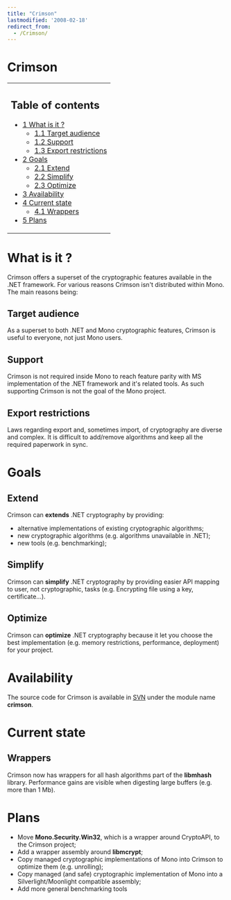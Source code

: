 ```yaml
---
title: "Crimson"
lastmodified: '2008-02-18'
redirect_from:
  - /Crimson/
---
```


Crimson
=======

<table>
<col width="100%" />
<tbody>
<tr class="odd">
<td align="left"><h2>Table of contents</h2>
<ul>
<li><a href="#what-is-it-">1 What is it ?</a>
<ul>
<li><a href="#target-audience">1.1 Target audience</a></li>
<li><a href="#support">1.2 Support</a></li>
<li><a href="#export-restrictions">1.3 Export restrictions</a></li>
</ul></li>
<li><a href="#goals">2 Goals</a>
<ul>
<li><a href="#extend">2.1 Extend</a></li>
<li><a href="#simplify">2.2 Simplify</a></li>
<li><a href="#optimize">2.3 Optimize</a></li>
</ul></li>
<li><a href="#availability">3 Availability</a></li>
<li><a href="#current-state">4 Current state</a>
<ul>
<li><a href="#wrappers">4.1 Wrappers</a></li>
</ul></li>
<li><a href="#plans">5 Plans</a></li>
</ul></td>
</tr>
</tbody>
</table>

What is it ?
============

Crimson offers a superset of the cryptographic features available in the .NET framework. For various reasons Crimson isn't distributed within Mono. The main reasons being:

Target audience
---------------

As a superset to both .NET and Mono cryptographic features, Crimson is useful to everyone, not just Mono users.

Support
-------

Crimson is not required inside Mono to reach feature parity with MS implementation of the .NET framework and it's related tools. As such supporting Crimson is not the goal of the Mono project.

Export restrictions
-------------------

Laws regarding export and, sometimes import, of cryptography are diverse and complex. It is difficult to add/remove algorithms and keep all the required paperwork in sync.

Goals
=====

Extend
------

Crimson can **extends** .NET cryptography by providing:

-   alternative implementations of existing cryptographic algorithms;
-   new cryptographic algorithms (e.g. algorithms unavailable in .NET);
-   new tools (e.g. benchmarking);

Simplify
--------

Crimson can **simplify** .NET cryptography by providing easier API mapping to user, not cryptographic, tasks (e.g. Encrypting file using a key, certificate...).

Optimize
--------

Crimson can **optimize** .NET cryptography because it let you choose the best implementation (e.g. memory restrictions, performance, deployment) for your project.

Availability
============

The source code for Crimson is available in [SVN](/SourceCodeRepository) under the module name **crimson**.

Current state
=============

Wrappers
--------

Crimson now has wrappers for all hash algorithms part of the **libmhash** library. Performance gains are visible when digesting large buffers (e.g. more than 1 Mb).

Plans
=====

-   Move **Mono.Security.Win32**, which is a wrapper around CryptoAPI, to the Crimson project;
-   Add a wrapper assembly around **libmcrypt**;
-   Copy managed cryptographic implementations of Mono into Crimson to optimize them (e.g. unrolling);
-   Copy managed (and safe) cryptographic implementation of Mono into a Silverlight/Moonlight compatible assembly;
-   Add more general benchmarking tools


